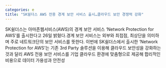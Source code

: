 ```yaml
---
categories: e
title: "SK쉴더스 AWS 전용 경계 보안 서비스 출시…클라우드 보안 경쟁력 강화"
---
```

SK쉴더스는 아마존웹서비스(AWS)의 경계 보안 서비스 &lsquo;Network Protection for AWS&rsquo;를 출시한다고 26일 밝혔다.경계 보안 서비스는 외부와 최접점, 최상단을 의미하며 주로 네트워크단의 보안 서비스를 뜻한다. 이번에 SK쉴더스에서 출시한 &lsquo;Network Protection for AWS&rsquo;는 기존 3rd Party 솔루션을 이용해 클라우드 보안성을 강화하는 것과 달리 AWS 전용 보안 서비스를 기업 클라우드 환경에 맞춤형으로 제공해 합리적인 비용으로 데이터 가용성과 안전성